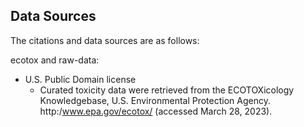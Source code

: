 ## Data Sources

The citations and data sources are as follows:

ecotox and raw-data:

- U.S. Public Domain license
  - Curated toxicity data were retrieved from the ECOTOXicology Knowledgebase, U.S. Environmental Protection Agency. http:/www.epa.gov/ecotox/ (accessed March 28, 2023). 
    